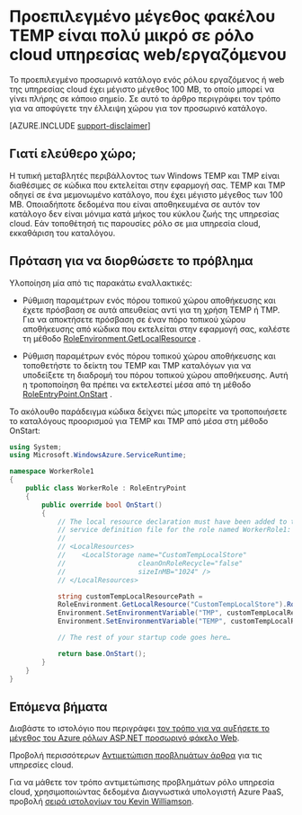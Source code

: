 <properties
   pageTitle="Προεπιλεγμένο μέγεθος φακέλου TEMP είναι πολύ μικρό για ένα ρόλο | Microsoft Azure"
   description="Ένα ρόλο υπηρεσία cloud έχει ένα περιορισμένο χρονικό διάστημα για το φάκελο TEMP. Σε αυτό το άρθρο παρέχει ορισμένες προτάσεις σχετικά με τον τρόπο για να αποφύγετε Έξοδος από το χώρο."
   services="cloud-services"
   documentationCenter=""
   authors="simonxjx"
   manager="felixwu"
   editor=""
   tags="top-support-issue"/>
<tags
   ms.service="cloud-services"
   ms.devlang="na"
   ms.topic="article"
   ms.tgt_pltfrm="na"
   ms.workload="tbd"
   ms.date="10/12/2016"
   ms.author="v-six" />

# <a name="default-temp-folder-size-is-too-small-on-a-cloud-service-webworker-role"></a>Προεπιλεγμένο μέγεθος φακέλου TEMP είναι πολύ μικρό σε ρόλο cloud υπηρεσίας web/εργαζόμενου

Το προεπιλεγμένο προσωρινό κατάλογο ενός ρόλου εργαζόμενος ή web της υπηρεσίας cloud έχει μέγιστο μέγεθος 100 MB, το οποίο μπορεί να γίνει πλήρης σε κάποιο σημείο. Σε αυτό το άρθρο περιγράφει τον τρόπο για να αποφύγετε την έλλειψη χώρου για τον προσωρινό κατάλογο.

[AZURE.INCLUDE [support-disclaimer](../../includes/support-disclaimer.md)]

## <a name="why-do-i-run-out-of-space"></a>Γιατί ελεύθερο χώρο;

Η τυπική μεταβλητές περιβάλλοντος των Windows TEMP και TMP είναι διαθέσιμες σε κώδικα που εκτελείται στην εφαρμογή σας. TEMP και TMP οδηγεί σε ένα μεμονωμένο κατάλογο, που έχει μέγιστο μέγεθος των 100 MB. Οποιαδήποτε δεδομένα που είναι αποθηκευμένα σε αυτόν τον κατάλογο δεν είναι μόνιμα κατά μήκος του κύκλου ζωής της υπηρεσίας cloud. Εάν τοποθέτησή τις παρουσίες ρόλο σε μια υπηρεσία cloud, εκκαθάριση του καταλόγου.

## <a name="suggestion-to-fix-the-problem"></a>Πρόταση για να διορθώσετε το πρόβλημα

Υλοποίηση μία από τις παρακάτω εναλλακτικές:

- Ρύθμιση παραμέτρων ενός πόρου τοπικού χώρου αποθήκευσης και έχετε πρόσβαση σε αυτά απευθείας αντί για τη χρήση TEMP ή TMP. Για να αποκτήσετε πρόσβαση σε έναν πόρο τοπικού χώρου αποθήκευσης από κώδικα που εκτελείται στην εφαρμογή σας, καλέστε τη μέθοδο [RoleEnvironment.GetLocalResource](https://msdn.microsoft.com/library/microsoft.windowsazure.serviceruntime.roleenvironment.getlocalresource.aspx) . 

- Ρύθμιση παραμέτρων ενός πόρου τοπικού χώρου αποθήκευσης και τοποθετήστε το δείκτη του TEMP και TMP καταλόγων για να υποδείξετε τη διαδρομή του πόρου τοπικού χώρου αποθήκευσης. Αυτή η τροποποίηση θα πρέπει να εκτελεστεί μέσα από τη μέθοδο [RoleEntryPoint.OnStart](https://msdn.microsoft.com/library/microsoft.windowsazure.serviceruntime.roleentrypoint.onstart.aspx) .

Το ακόλουθο παράδειγμα κώδικα δείχνει πώς μπορείτε να τροποποιήσετε το καταλόγους προορισμού για TEMP και TMP από μέσα στη μέθοδο OnStart:


```csharp
using System;
using Microsoft.WindowsAzure.ServiceRuntime;

namespace WorkerRole1
{
    public class WorkerRole : RoleEntryPoint
    {
        public override bool OnStart()
        {
            // The local resource declaration must have been added to the
            // service definition file for the role named WorkerRole1:
            //
            // <LocalResources>
            //    <LocalStorage name="CustomTempLocalStore"
            //                  cleanOnRoleRecycle="false"
            //                  sizeInMB="1024" />
            // </LocalResources>

            string customTempLocalResourcePath =
            RoleEnvironment.GetLocalResource("CustomTempLocalStore").RootPath;
            Environment.SetEnvironmentVariable("TMP", customTempLocalResourcePath);
            Environment.SetEnvironmentVariable("TEMP", customTempLocalResourcePath);

            // The rest of your startup code goes here…

            return base.OnStart();
        }
    }
}
```

## <a name="next-steps"></a>Επόμενα βήματα

Διαβάστε το ιστολόγιο που περιγράφει [τον τρόπο για να αυξήσετε το μέγεθος του Azure ρόλων ASP.NET προσωρινό φάκελο Web](http://blogs.msdn.com/b/kwill/archive/2011/07/18/how-to-increase-the-size-of-the-windows-azure-web-role-asp-net-temporary-folder.aspx).

Προβολή περισσότερων [Αντιμετώπιση προβλημάτων άρθρα](/?tag=top-support-issue&product=cloud-services) για τις υπηρεσίες cloud.

Για να μάθετε τον τρόπο αντιμετώπισης προβλημάτων ρόλο υπηρεσία cloud, χρησιμοποιώντας δεδομένα Διαγνωστικά υπολογιστή Azure PaaS, προβολή [σειρά ιστολογίων του Kevin Williamson](http://blogs.msdn.com/b/kwill/archive/2013/08/09/windows-azure-paas-compute-diagnostics-data.aspx).
